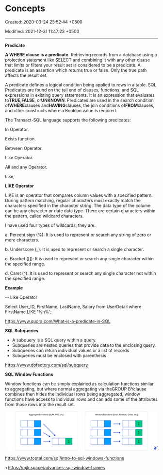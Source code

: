 # Concepts

Created: 2020-03-24 23:52:44 +0500

Modified: 2021-12-31 11:47:23 +0500

---

**Predicate**

**A WHERE clause is a predicate.** Retrieving records from a database using a projection statement like SELECT and combining it with any other clause that limits or filters your result set is considered to be a predicate. A predicate is an assertion which returns true or false. Only the true path affects the result set.



A predicate defines a logical condition being applied to rows in a table. SQL Predicates are found on the tail end of clauses, functions, and SQL expressions in existing query statements. It is an expression that evaluates to**TRUE**,**FALSE**, or**UNKNOWN**. Predicates are used in the search condition of**WHERE**clauses and**HAVING**clauses, the join conditions of**FROM**clauses, and other constructs where a Boolean value is required.

The Transact-SQL language supports the following predicates:

In Operator.

Exists function.

Between Operator.

Like Operator.

All and any Operator.

Like,



**LIKE Operator**

LIKE is an operator that compares column values with a specified pattern. During pattern matching, regular characters must exactly match the characters specified in the character string. The data type of the column can be any character or date data type. There are certain characters within the pattern, called wildcard characters.

I have used four types of wildcards; they are:

a.  Percent sign (%): It is used to represent or search any string of zero or more characters.

b.  Underscore (_): It is used to represent or search a single character.

c.  Bracket ([]): It is used to represent or search any single character within the specified range.

d.  Caret (^): It is used to represent or search any single character not within the specified range.



**Example**

-- Like Operator

Select User_ID, FirstName, LastName, Salary from UserDetail where FirstName LIKE '%h%';



<https://www.quora.com/What-is-a-predicate-in-SQL>



**SQL Subqueries**
-   A subquery is a SQL query within a query.
-   Subqueries are nested queries that provide data to the enclosing query.
-   Subqueries can return individual values or a list of records
-   Subqueries must be enclosed with parenthesis



<https://www.dofactory.com/sql/subquery>



**SQL Window Functions**

Window functions can be simply explained as calculation functions similar to aggregating, but where normal aggregating via theGROUP BYclause combines then hides the individual rows being aggregated, window functions have access to individual rows and can add some of the attributes from those rows into the result set.

![Diagram comparing aggregate functions and window functions](media/Concepts-image1.png)





<https://www.toptal.com/sql/intro-to-sql-windows-functions>

<https://mjk.space/advances-sql-window-frames

